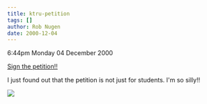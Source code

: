 ```yaml
---
title: ktru-petition
tags: []
author: Rob Nugen
date: 2000-12-04
---
```


<p class=date>6:44pm Monday 04 December 2000

<a href="https://www.savektru.org/petition.html">Sign
the petition!!</a>

<p>I just found out that the petition is not just for
students.  I'm so silly!!

<p><img src="/images/rob/wL-ROB.gif">
